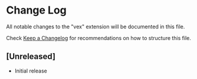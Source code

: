 # Change Log
All notable changes to the "vex" extension will be documented in this file.

Check [Keep a Changelog](http://keepachangelog.com/) for recommendations on how to structure this file.

## [Unreleased]
- Initial release